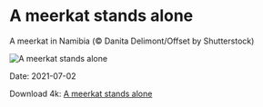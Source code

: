 # A meerkat stands alone

A meerkat in Namibia (© Danita Delimont/Offset by Shutterstock)

![A meerkat stands alone](https://bing.com/th?id=OHR.ShyFive_EN-US4337641438_UHD.jpg&rf=LaDigue_UHD.jpg&pid=hp&w=1024&h=576)

Date: 2021-07-02

Download 4k: [A meerkat stands alone](https://bing.com/th?id=OHR.ShyFive_EN-US4337641438_UHD.jpg&rf=LaDigue_UHD.jpg&pid=hp&w=3840&h=2160)

